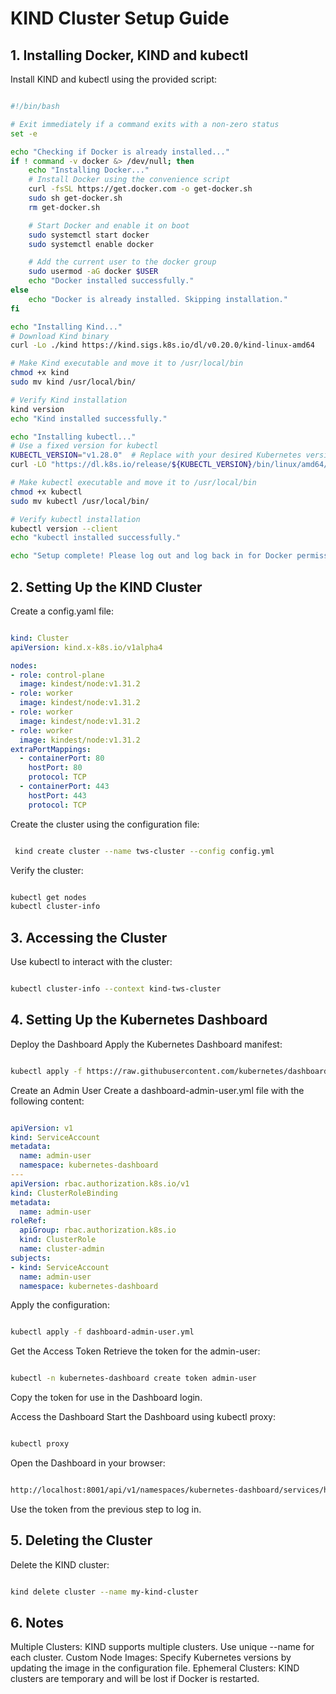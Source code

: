 # KIND Cluster Setup Guide

## 1. Installing Docker, KIND and kubectl
Install KIND and kubectl using the provided script:
```bash

#!/bin/bash

# Exit immediately if a command exits with a non-zero status
set -e

echo "Checking if Docker is already installed..."
if ! command -v docker &> /dev/null; then
    echo "Installing Docker..."
    # Install Docker using the convenience script
    curl -fsSL https://get.docker.com -o get-docker.sh
    sudo sh get-docker.sh
    rm get-docker.sh

    # Start Docker and enable it on boot
    sudo systemctl start docker
    sudo systemctl enable docker

    # Add the current user to the docker group
    sudo usermod -aG docker $USER
    echo "Docker installed successfully."
else
    echo "Docker is already installed. Skipping installation."
fi

echo "Installing Kind..."
# Download Kind binary
curl -Lo ./kind https://kind.sigs.k8s.io/dl/v0.20.0/kind-linux-amd64

# Make Kind executable and move it to /usr/local/bin
chmod +x kind
sudo mv kind /usr/local/bin/

# Verify Kind installation
kind version
echo "Kind installed successfully."

echo "Installing kubectl..."
# Use a fixed version for kubectl
KUBECTL_VERSION="v1.28.0"  # Replace with your desired Kubernetes version
curl -LO "https://dl.k8s.io/release/${KUBECTL_VERSION}/bin/linux/amd64/kubectl"

# Make kubectl executable and move it to /usr/local/bin
chmod +x kubectl
sudo mv kubectl /usr/local/bin/

# Verify kubectl installation
kubectl version --client
echo "kubectl installed successfully."

echo "Setup complete! Please log out and log back in for Docker permissions to take effect."

```

## 2. Setting Up the KIND Cluster
Create a config.yaml file:

```yaml

kind: Cluster
apiVersion: kind.x-k8s.io/v1alpha4

nodes:
- role: control-plane
  image: kindest/node:v1.31.2
- role: worker
  image: kindest/node:v1.31.2
- role: worker
  image: kindest/node:v1.31.2
- role: worker
  image: kindest/node:v1.31.2
extraPortMappings:
  - containerPort: 80
    hostPort: 80
    protocol: TCP
  - containerPort: 443
    hostPort: 443   
    protocol: TCP 
```
Create the cluster using the configuration file:

```bash

 kind create cluster --name tws-cluster --config config.yml
```
Verify the cluster:

```bash

kubectl get nodes
kubectl cluster-info
```
## 3. Accessing the Cluster
Use kubectl to interact with the cluster:
```bash

kubectl cluster-info --context kind-tws-cluster
```

## 4. Setting Up the Kubernetes Dashboard
Deploy the Dashboard
Apply the Kubernetes Dashboard manifest:
```bash

kubectl apply -f https://raw.githubusercontent.com/kubernetes/dashboard/v2.7.0/aio/deploy/recommended.yaml
```
Create an Admin User
Create a dashboard-admin-user.yml file with the following content:

```yaml

apiVersion: v1
kind: ServiceAccount
metadata:
  name: admin-user
  namespace: kubernetes-dashboard
---
apiVersion: rbac.authorization.k8s.io/v1
kind: ClusterRoleBinding
metadata:
  name: admin-user
roleRef:
  apiGroup: rbac.authorization.k8s.io
  kind: ClusterRole
  name: cluster-admin
subjects:
- kind: ServiceAccount
  name: admin-user
  namespace: kubernetes-dashboard
```
Apply the configuration:

```bash

kubectl apply -f dashboard-admin-user.yml
```
Get the Access Token
Retrieve the token for the admin-user:

```bash

kubectl -n kubernetes-dashboard create token admin-user
```
Copy the token for use in the Dashboard login.

Access the Dashboard
Start the Dashboard using kubectl proxy:

```bash

kubectl proxy
```
Open the Dashboard in your browser:

```bash

http://localhost:8001/api/v1/namespaces/kubernetes-dashboard/services/https:kubernetes-dashboard:/proxy/
```
Use the token from the previous step to log in.

## 5. Deleting the Cluster
Delete the KIND cluster:
```bash

kind delete cluster --name my-kind-cluster
```

## 6. Notes

Multiple Clusters: KIND supports multiple clusters. Use unique --name for each cluster.
Custom Node Images: Specify Kubernetes versions by updating the image in the configuration file.
Ephemeral Clusters: KIND clusters are temporary and will be lost if Docker is restarted.
